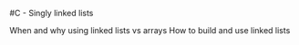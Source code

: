 #C - Singly linked lists

When and why using linked lists vs arrays
How to build and use linked lists
